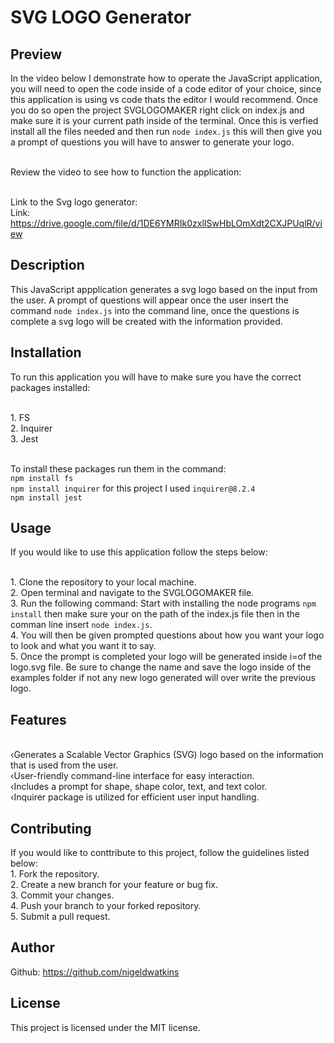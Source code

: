 # SVG LOGO Generator

## Preview
In the video below I demonstrate how to operate the JavaScript application, you will need to open the code inside of a code editor of your choice, since this application is using vs code thats the editor I would recommend. Once you do so open the project SVGLOGOMAKER right click on index.js and make sure it is your current path inside of the terminal. Once this is verfied install all the files needed and then run `node index.js` this will then give you a prompt of questions you will have to answer to generate your logo.

<br>Review the video to see how to function the application:

<br>Link to the Svg logo generator:
<br>Link: https://drive.google.com/file/d/1DE6YMRIk0zxlISwHbLOmXdt2CXJPUqlR/view  

## Description
This JavaScript appplication generates a svg logo based on the input from the user. A prompt of questions will appear once the user insert the command `node index.js` into the command line, once the questions is complete  a svg logo will be created with the information provided.

## Installation
To run this application you will have to make sure you have the correct packages installed:
 
<br>1. FS
<br>2. Inquirer 
<br>3. Jest 

<br>To install these packages run them in the command:
<br>`npm install fs`
<br>`npm install inquirer` for this project I used `inquirer@8.2.4`
<br>`npm install jest`

## Usage
If you would like to use this application follow the steps below:

<br>1. Clone the repository to your local machine.
<br>2. Open terminal and navigate to the SVGLOGOMAKER file.
<br>3. Run the following command: Start with installing the node programs `npm install` then make sure your on the path of the index.js file then in the comman line insert `node index.js`.
<br>4. You will then be given prompted questions about how you want your logo to look and what you want it to say.
<br>5. Once the prompt is completed your logo will be generated inside i=of the logo.svg file. Be sure to change the name and save the logo inside of the examples folder if not any new logo generated will over write the previous logo.

## Features
<br>‹Generates a Scalable Vector Graphics (SVG) logo based on the information that is used from the user.
<br>‹User-friendly command-line interface for easy interaction.
<br>‹Includes a prompt for shape, shape color, text, and text color.
<br>‹Inquirer package is utilized for efficient user input handling. 

## Contributing
If you would like to conttribute to this project, follow the guidelines listed below:
<br>1. Fork the repository.
<br>2. Create a new branch for your feature or bug fix.
<br>3. Commit your changes.
<br>4. Push your branch to your forked repository.
<br>5. Submit a pull request.

## Author
Github: https://github.com/nigeldwatkins

## License 
This project is licensed under the MIT license.
